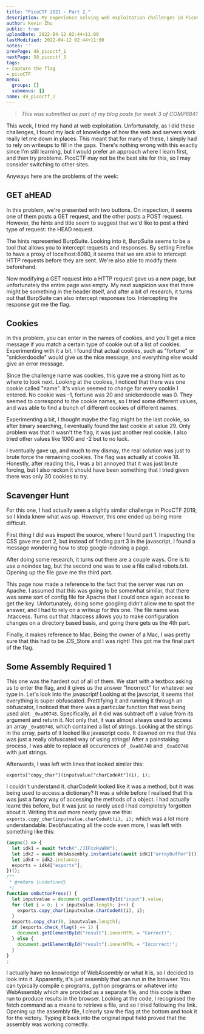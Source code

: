 ```yaml
---
title: "PicoCTF 2021 - Part 2."
description: My experience solving web exploitation challenges in PicoCTF 2021
author: Kevin Zhu
public: true
uploadDate: 2022-04-12 02:44+11:00
lastModified: 2022-04-12 02:44+11:00
notes: ''
prevPage: 48_picoctf_1
nextPage: 50_picoctf_3
tags:
- capture the flag
- picoCTF
menu:
  groups: []
  submenus: []
name: 49_picoctf_2
---
```


> _This was submitted as part of my blog posts for week 3 of COMP6841_

This week, I tried my hand at web exploitation. Unfortunately, as I did these challenges, I found my lack of knowledge of how the web and servers work really let me down in places. This meant that for many of these, I simply had to rely on writeups to fill in the gaps. There's nothing wrong with this exactly since I'm still learning, but I would prefer an approach where I learn first, and then try problems. PicoCTF may not be the best site for this, so I may consider switching to other sites.

Anyways here are the problems of the week:

## GET aHEAD

In this problem, we're presented with two buttons. On inspection, it seems one of them posts a GET request, and the other posts a POST request. However, the hints and title seem to suggest that we'd like to post a third type of request: the HEAD request.

The hints represented BurpSuite. Looking into it, BurpSuite seems to be a tool that allows you to intercept requests and responses. By setting Firefox to have a proxy of localhost:8080, it seems that we are able to intercept HTTP requests before they are sent. We're also able to modify them beforehand.

Now modifying a GET request into a HTTP request gave us a new page, but unfortunately the entire page was empty. My next suspicion was that there might be something in the header itself, and after a bit of research, it turns out that BurpSuite can also intercept responses too. Intercepting the response got me the flag.

## Cookies

In this problem, you can enter in the names of cookies, and you'll get a nice message if you match a certain type of cookie out of a list of cookies. Experimenting with it a bit, I found that actual cookies, such as "fortune" or "snickerdoodle" would give us the nice message, and everything else would give an error message.

Since the challenge name was cookies, this gave me a strong hint as to where to look next. Looking at the cookies, I noticed that there was one cookie called "name". It's value seemed to change for every cookie I entered. No cookie was -1, fortune was 20 and snickerdoodle was 0. They seemed to correspond to the cookie names, so I tried some different values, and was able to find a bunch of different cookies of different names.

Experimenting a bit, I thought maybe the flag might be the last cookie, so after binary searching, I eventually found the last cookie at value 29. Only problem was that it wasn't the flag, it was just another real cookie. I also tried other values like 1000 and -2 but to no luck.

I eventually gave up, and much to my dismay, the real solution was just to brute force the remaining cookies. The flag was actually at cookie 18. Honestly, after reading this, I was a bit annoyed that it was just brute forcing, but I also reckon it should have been something that I tried given there was only 30 cookies to try.

## Scavenger Hunt

For this one, I had actually seen a slightly similar challenge in PicoCTF 2019, so I kinda knew what was up. However, this one ended up being more difficult.

First thing I did was inspect the source, where I found part 1. Inspecting the CSS gave me part 2, but instead of finding part 3 in the javascript, I found a message wondering how to stop google indexing a page.

After doing some research, it turns out there are a couple ways. One is to use a noindex tag, but the second one was to use a file called robots.txt. Opening up the file gave me the third part.

This page now made a reference to the fact that the server was run on Apache. I assumed that this was going to be somewhat similar, that there was some sort of config file for Apache that I could once again access to get the key. Unfortunately, doing some googling didn't allow me to spot the answer, and I had to rely on a writeup for this one. The file name was .htaccess. Turns out that .htaccess allows you to make configuration changes on a directory based basis, and going there gets us the 4th part.

Finally, it makes reference to Mac. Being the owner of a Mac, I was pretty sure that this had to be .DS_Store and I was right! This got me the final part of the flag.

## Some Assembly Required 1

This one was the hardest out of all of them. We start with a textbox asking us to enter the flag, and it gives us the answer "Incorrect" for whatever we type in. Let's look into the javascript! Looking at the javscript, it seems that everything is super obfuscated. Prettifying it and running it through an obfuscator, I noticed that there was a particular function that was being used alot: `_0xa80748`. Specifically, all it did was subtract off a value from its argument and return it. Not only that, it was almost always used to access an array `_0xa80748`, which contained a list of strings. Looking at the strings in the array, parts of it looked like javascript code. It dawned on me that this was just a really obfuscated way of using strings! After a painstaking process, I was able to replace all occurences of `_0xa80748` and `_0xa80748` with just strings.

Afterwards, I was left with lines that looked similar this:
```
exports["copy_char"](inputvalue["charCodeAt"](i), i);
```

I couldn't understand it. charCodeAt looked like it was a method, but it was being used to access a dictionary? It was a while before I realised that this was just a fancy way of accessing the methods of a object. I had actually learnt this before, but it was just so rarely used I had completely forgotten about it. Writing this out more neatly gave me this: `exports.copy_char(inputvalue.charCodeAt(i), i);` which was a lot more understandable. Deobfuscating all the code even more, I was left with something like this:

``` javascript
(async() => {
  let idk1 = await fetch("./JIFxzHyW8W");
  let idk2 = await WebAssembly.instantiate(await idk1["arrayBuffer"]());
  let idk4 = idk2.instance;
  exports = idk4["exports"];
})();
/**
 * @return {undefined}
 */
function onButtonPress() {
  let inputvalue = document.getElementById("input").value;
  for (let i = 0; i < inputvalue.length; i++) {
    exports.copy_char(inputvalue.charCodeAt(i), i);
  }
  exports.copy_char(0, inputvalue.length);
  if (exports.check_flag() == 1) {
    document.getElementById("result").innerHTML = "Correct!";
  } else {
    document.getElementById("result").innerHTML = "Incorrect!";
  }
}
;
```
I actually have no knowledge of WebAssembly or what it is, so I decided to look into it. Apparently, it's just assembly that can run in the browser. You can typically compile c programs, python programs or whatever into WebAssembly which are provided as a separate file, and this code is then run to produce results in the browser. Looking at the code, I recognised the fetch command as a means to retrieve a file, and so I tried following the link. Opening up the assembly file, I clearly saw the flag at the bottom and took it for the victory. Typing it back into the original input field proved that the assembly was working correctly.